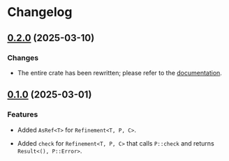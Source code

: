 # Changelog

<!-- changelogging: start -->

## [0.2.0](https://github.com/nekitdev/refinement-types/tree/v0.2.0) (2025-03-10)

### Changes

- The entire crate has been rewritten; please refer to the
  [documentation](https://docs.rs/refinement-types).

## [0.1.0](https://github.com/nekitdev/refinement-types/tree/v0.1.0) (2025-03-01)

### Features

- Added `AsRef<T>` for `Refinement<T, P, C>`.

- Added `check` for `Refinement<T, P, C>` that calls `P::check` and returns `Result<(), P::Error>`.
